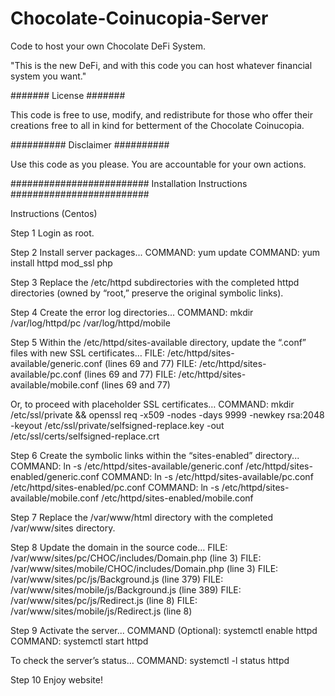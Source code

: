 # Chocolate-Coinucopia-Server
Code to host your own Chocolate DeFi System.

"This is the new DeFi, and with this code you can host whatever financial system you want."


#######
License
#######

This code is free to use, modify, and redistribute for those who offer their creations free to all in kind for betterment of the Chocolate Coinucopia.


##########
Disclaimer
##########

Use this code as you please. You are accountable for your own actions.


#########################
Installation Instructions
#########################

Instructions (Centos)

Step 1
Login as root.

Step 2
Install server packages...
COMMAND: yum update
COMMAND: yum install httpd mod_ssl php

Step 3
Replace the /etc/httpd subdirectories with the completed httpd directories (owned by “root,” preserve the original symbolic links).

Step 4
Create the error log directories...
COMMAND: mkdir /var/log/httpd/pc /var/log/httpd/mobile

Step 5
Within the /etc/httpd/sites-available directory, update the “.conf” files with new SSL certificates…
FILE: /etc/httpd/sites-available/generic.conf (lines 69 and 77)
FILE: /etc/httpd/sites-available/pc.conf (lines 69 and 77)
FILE: /etc/httpd/sites-available/mobile.conf (lines 69 and 77)

Or, to proceed with placeholder SSL certificates… 
COMMAND: mkdir /etc/ssl/private && openssl req -x509 -nodes -days 9999 -newkey rsa:2048 -keyout /etc/ssl/private/selfsigned-replace.key -out /etc/ssl/certs/selfsigned-replace.crt

Step 6
Create the symbolic links within the “sites-enabled” directory...
COMMAND: ln -s /etc/httpd/sites-available/generic.conf /etc/httpd/sites-enabled/generic.conf
COMMAND: ln -s /etc/httpd/sites-available/pc.conf /etc/httpd/sites-enabled/pc.conf
COMMAND: ln -s /etc/httpd/sites-available/mobile.conf /etc/httpd/sites-enabled/mobile.conf

Step 7
Replace the /var/www/html directory with the completed /var/www/sites directory.

Step 8
Update the domain in the source code…
FILE: /var/www/sites/pc/CHOC/includes/Domain.php (line 3)
FILE: /var/www/sites/mobile/CHOC/includes/Domain.php (line 3)
FILE: /var/www/sites/pc/js/Background.js (line 379)
FILE: /var/www/sites/mobile/js/Background.js (line 389)
FILE: /var/www/sites/pc/js/Redirect.js (line 8)
FILE: /var/www/sites/mobile/js/Redirect.js (line 8)

Step 9
Activate the server...
COMMAND (Optional): systemctl enable httpd
COMMAND: systemctl start httpd

To check the server’s status…
COMMAND: systemctl -l status httpd

Step 10
Enjoy website!
